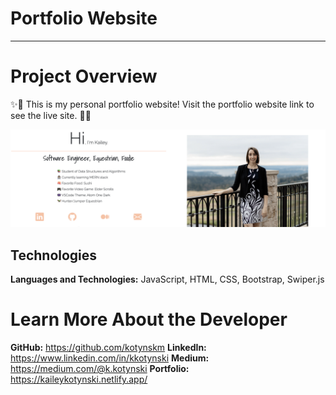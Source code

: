 # Portfolio Website

---

# Project Overview

✨🌼 This is my personal portfolio website! Visit the portfolio website link to see the live site. 🌼✨

<img src="/img/banner.png">

## Technologies

**Languages and Technologies:** JavaScript, HTML, CSS, Bootstrap, Swiper.js

# <a name="about"></a>Learn More About the Developer

**GitHub:** https://github.com/kotynskm
**LinkedIn:** https://www.linkedin.com/in/kkotynski
**Medium:** https://medium.com/@k.kotynski
**Portfolio:** https://kaileykotynski.netlify.app/
